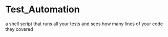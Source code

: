 # Test_Automation
a shell script that runs all your tests and sees how many lines of your code they covered
